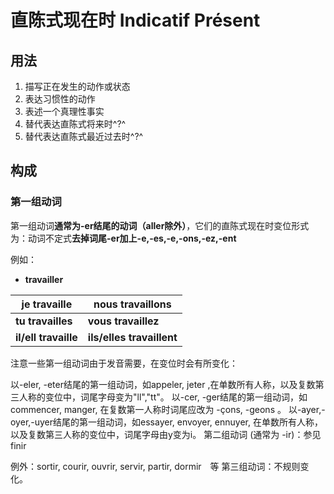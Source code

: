 # 直陈式现在时 Indicatif Présent

## 用法

1. 描写正在发生的动作或状态
2. 表达习惯性的动作
3. 表述一个真理性事实
4. 替代表达直陈式将来时^?^
5. 替代表达直陈式最近过去时^?^

## 构成

### 第一组动词

第一组动词**通常为-er结尾的动词（aller除外）**，它们的直陈式现在时变位形式为：动词不定式**去掉词尾-er加上-e,-es,-e,-ons,-ez,-ent**

例如：

- **travailler**

| je travaille         | nous travaillons          |
| -------------------- | ------------------------- |
| **tu travailles**    | **vous travaillez**       |
| **il/ell travaille** | **ils/elles travaillent** |

<!--第三人称复数 ent 不发音-->

注意一些第一组动词由于发音需要，在变位时会有所变化：

以-eler, -eter结尾的第一组动词，如appeler, jeter ,在单数所有人称，以及复数第三人称的变位中，词尾字母变为"ll","tt"。
以-cer, -ger结尾的第一组动词，如commencer, manger, 在复数第一人称时词尾应改为 -çons, -geons 。
以-ayer,-oyer,-uyer结尾的第一组动词，如essayer, envoyer, ennuyer, 在单数所有人称，以及复数第三人称的变位中，词尾字母由y变为i。
第二组动词 (通常为 -ir)：参见 finir

例外：sortir, courir, ouvrir, servir, partir, dormir　等
第三组动词：不规则变化。


